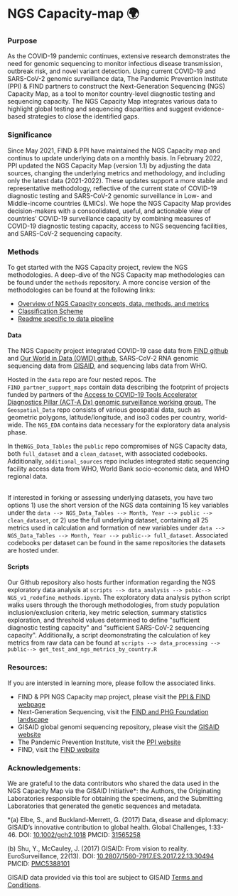 # NGS Capacity-map 🌍
 
### **Purpose**
As the COVID-19 pandemic continues, extensive research demonstrates the need for genomic sequencing to monitor  infectious disease transmission, outbreak risk, and novel variant detection. Using current COVID-19 and SARS-CoV-2 genomic surveillance data, The Pandemic Prevention Institute (PPI) & FIND partners to construct the Next-Generation Sequencing (NGS) Capacity Map, as a tool to monitor country-level diagnostic testing and sequencing capacity. The NGS Capacity Map integrates various data to highlight global testing and sequencing disparities and suggest evidence-based strategies to close the identified gaps. 
 
### **Significance**
Since May 2021, FIND & PPI have maintained the NGS Capacity map and continus to update underlying data on a monthly basis. In February 2022, PPI updated the NGS Capacity Map (version 1.1) by adjusting the data sources, changing the underlying metrics and methodology, and including only the latest data (2021-2022). These updates support a more stable and representative methodology, reflective of the current state of COVID-19 diagnostic testing and SARS-CoV-2 genomic surveillance in Low- and Middle-income countries (LMICs).  We hope the NGS Capacity Map provides decision-makers with a consoolidated, useful, and actionable view of countries' COVID-19 surveillance capacity by combining measures of COVID-19 diagnostic testing capacity, access to NGS sequencing facilities, and SARS-CoV-2 sequencing capacity.


### **Methods**
To get started with the NGS Capacity project, review the NGS methodologies. A deep-dive of the NGS Capacity map methodologies can be found under the ```methods``` repository. A more concise version of the methodologies can be found at the following links:
- [Overview of NGS Capacity concepts, data, methods, and metrics](https://public.flourish.studio/visualisation/8647680/)
- [Classification Scheme](https://public.flourish.studio/visualisation/8604436/)
- [Readme specific to data pipeline](https://github.com/PandemicPreventionInstitute/NGS-Capacity-map/blob/main/scripts/data_processing/NGS_pipeline_README.md)

#### Data
The NGS Capacity project integrated COVID-19 case data from [FIND github](https://github.com/dsbbfinddx/FINDCov19TrackerData/blob/master/processed/data_all.csv) and [Our World in Data (OWID) github](https://github.com/owid/covid-19-data/blob/master/public/data/owid-covid-data.csv), SARS-CoV-2 RNA genomic sequencing data from [GISAID](gisaid.org), and sequencing labs data from WHO. 

Hosted in the ```data``` repo are four nested repos. The ```FIND_partner_support_maps``` contain data describing the footprint of projects funded by partners of the [Access to COVID-19 Tools Accelerator Diagnostics Pillar (ACT-A Dx) genomic surveillance working group.](https://www.finddx.org/sequencing/mapping-act-a-sequencing-activities/) The ```Geospatial_Data``` repo consists of various geospatial data, such as geometric polygons, latitude/longitude, and iso3 codes per country, world-wide. The ```NGS_EDA``` contains data necessary for the exploratory data analysis phase. 

In the```NGS_Data_Tables``` the ```public``` repo compromises of NGS Capacity data, both ```full_dataset``` and a ```clean_dataset```, with associated codebooks. Additionally, ```additional_sources``` repo includes integrated static sequencing facility access data from WHO, World Bank socio-economic data, and WHO regional data. 

<br>If interested in forking or assessing underlying datasets, you have two options 1) use the short version of the NGS data containing 15 key variables under the ```data --> NGS_Data_Tables --> Month, Year --> public --> clean_dataset```, or 2) use the full underlying dataset, containing all 25 metrics used in calculation and formation of new variables under ```data --> NGS_Data_Tables --> Month, Year --> public--> full_dataset```. Associated codebooks per dataset can be found in the same repositories the datasets are hosted under.

#### Scripts
Our Github repository also hosts further information regarding the NGS exploratory data analysis at ```scripts --> data_analysis --> pubic--> NGS_v1_redefine_methods.ipynb```. The exploratory data analysis python script walks users through the thorough methodologies, from study population inclusion/exclusion criteria, key metric selection, summary statistics exploration, and threshold values determined to define "sufficient diagnostic testing capacity" and "sufficient SARS-CoV-2 sequencing capacity". Additionally, a script deomonstrating the calculation of key metrics from raw data can be found at ```scripts --> data_processing --> public--> get_test_and_ngs_metrics_by_country.R```

### **Resources:**
If you are intersted in learning more, please follow the associated links.
- FIND & PPI NGS Capacity map project, please visit the [PPI & FIND webpage](https://www.finddx.org/sequencing/ngs-capacity-mapping/)
- Next-Generation Sequencing, visit the [FIND and PHG Foundation landscape](https://www.finddx.org/wp-content/uploads/2021/05/2021_04_21_NGS-for-sars-cov-2-compr.pdf)
- GISAID global genomi sequencing repository, please visit the [GISAID website](gisaid.org)
- The Pandemic Prevention Institute, visit the [PPI website](https://www.rockefellerfoundation.org/pandemicpreventioninstitute/)
- FIND, visit the [FIND website](https://www.finddx.org/about/)


### **Acknowledgements:**
We are grateful to the data contributors who shared the data used in the NGS Capacity Map via the GISAID Initiative*: the Authors, the Originating Laboratories responsible for obtaining the specimens, and the Submitting Laboratories that generated the genetic sequences and metadata.

*(a) Elbe, S., and Buckland-Merrett, G. (2017) Data, disease and diplomacy: GISAID’s innovative contribution to global health.
Global Challenges, 1:33-46. DOI: [10.1002/gch2.1018](https://onlinelibrary.wiley.com/doi/10.1002/gch2.1018) PMCID: [31565258](https://www.ncbi.nlm.nih.gov/pmc/articles/PMC6607375/)

(b) Shu, Y., McCauley, J. (2017) GISAID: From vision to reality.
EuroSurveillance, 22(13). DOI: [10.2807/1560-7917.ES.2017.22.13.30494](https://www.eurosurveillance.org/content/10.2807/1560-7917.ES.2017.22.13.30494) PMCID: [PMC5388101](https://www.ncbi.nlm.nih.gov/pmc/articles/PMC5388101/)

GISAID data provided via this tool are subject to GISAID [Terms and Conditions](https://www.gisaid.org/DAA).

